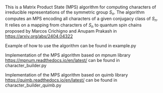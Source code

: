 This is a Matrix Product State (MPS) algorithm for computing characters of irreducible representations of the symmetric group $S_n$. 
The algorithm computes an MPS encoding all characters of a given conjugacy class of $S_n$. It relies on a mapping from characters of $S_n$ to quantum spin chains  proposed by
Marcos Crichigno and Anupam Prakash in https://arxiv.org/abs/2404.04322

Example of how to use the algorithm can be found in example.py

Implementation of the MPS algorithm based on mpnum library https://mpnum.readthedocs.io/en/latest/ can be found in character_builder.py

Implementation of the MPS algorithm based on quimb library https://quimb.readthedocs.io/en/latest/ can be found in character_builder_quimb.py
